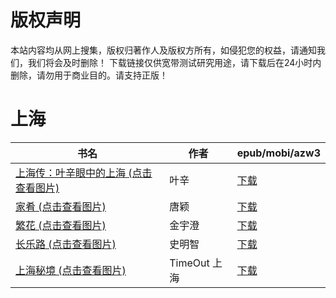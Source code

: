 # 版权声明

本站内容均从网上搜集，版权归著作人及版权方所有，如侵犯您的权益，请通知我们，我们将会及时删除！ 下载链接仅供宽带测试研究用途，请下载后在24小时内删除，请勿用于商业目的。请支持正版！

# 上海

| 书名 | 作者 | epub/mobi/azw3 |
| --- | --- | --- |
| [上海传：叶辛眼中的上海 (点击查看图片)](https://www.dushupai.com/attachment/2024/06/09/08e1ddb1ae0447cb.jpg) | 叶辛 | [下载](https://url89.ctfile.com/f/31084289-1356984811-e257e0?p=8866) |
| [家肴 (点击查看图片)](https://www.dushupai.com/attachment/2024/06/08/45837e9d5837af05.jpg) | 唐颖 | [下载](https://url89.ctfile.com/f/31084289-1357050790-1acad4?p=8866) |
| [繁花 (点击查看图片)](https://www.dushupai.com/attachment/2024/06/05/ca5200b3070162c3.jpg) | 金宇澄 | [下载](https://url89.ctfile.com/f/31084289-1357027180-6130db?p=8866) |
| [长乐路 (点击查看图片)](https://www.dushupai.com/attachment/2024/06/03/11f568c05b18b074.jpg) | 史明智 | [下载](https://url89.ctfile.com/f/31084289-1357019137-9de01d?p=8866) |
| [上海秘境 (点击查看图片)](https://www.dushupai.com/attachment/2024/06/01/03377e04286b0c46.jpg) | TimeOut 上海 | [下载](https://url89.ctfile.com/f/31084289-1357007212-b412d0?p=8866) |
